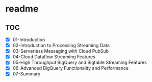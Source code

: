 # readme







## TOC
- [x] 01-Introduction
- [x] 02-Introduction to Processing Streaming Data
- [x] 03-Serverless Messaging with Cloud PubSub
- [x] 04-Cloud Dataflow Streaming Features
- [x] 05-High Throughput BigQuery and Bigtable Streaming Features
- [x] 06-Advanced BigQuery Functionality and Performance
- [x] 07-Summary